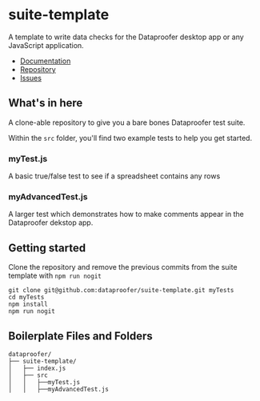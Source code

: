 # suite-template
A template to write data checks for the Dataproofer desktop app or any JavaScript application.

* [Documentation](https://github.com/dataproofer/suite-template/blob/master/README.md)
* [Repository](https://github.com/dataproofer/suite-template/)
* [Issues](https://github.com/dataproofer/suite-template/issues)

## What's in here
A clone-able repository to give you a bare bones Dataproofer test suite.

Within the `src` folder, you'll find two example tests to help you get started.

### myTest.js

A basic true/false test to see if a spreadsheet contains any rows

### myAdvancedTest.js

A larger test which demonstrates how to make comments appear in the Dataproofer dekstop app.

## Getting started
Clone the repository and remove the previous commits from the suite template with `npm run nogit`

```
git clone git@github.com:dataproofer/suite-template.git myTests
cd myTests
npm install
npm run nogit
```

## Boilerplate Files and Folders

```
dataproofer/
├── suite-template/
│   ├── index.js
│   ├── src
│   │   ├──myTest.js
│   │   ├──myAdvancedTest.js
```